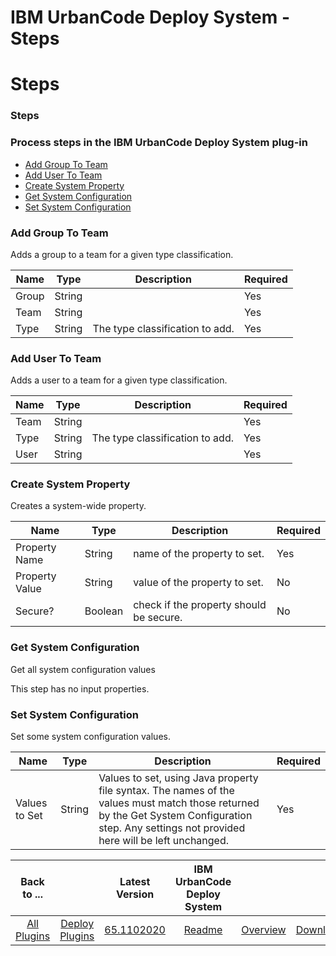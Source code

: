 
IBM UrbanCode Deploy System - Steps
===================================

# Steps


### Steps




### Process steps in the IBM UrbanCode Deploy System plug-in

* [Add Group To Team](#add_group_to_team)
* [Add User To Team](#add_user_to_team)
* [Create System Property](#create_system_property)
* [Get System Configuration](#get_system_configuration)
* [Set System Configuration](#set_system_configuration)


### Add Group To Team

Adds a group to a team for a given type classification.


| Name | Type | Description                                                                                                          | Required |
| ---- | ---- | -------------------------------------------------------------------------------------------------------------------- | -------- |
| Group | String |  | Yes |
| Team | String |  | Yes |
| Type | String | The type classification to add. | Yes |

### Add User To Team

Adds a user to a team for a given type classification.


| Name | Type | Description                                                                                                          | Required |
| ---- | ---- | -------------------------------------------------------------------------------------------------------------------- | -------- |
| Team | String |  | Yes |
| Type | String | The type classification to add. | Yes |
| User | String |  | Yes |

### Create System Property

Creates a system-wide property.


| Name | Type | Description                                                                                                          | Required |
| ---- | ---- | -------------------------------------------------------------------------------------------------------------------- | -------- |
| Property Name | String | name of the property to set. | Yes |
| Property Value | String | value of the property to set. | No |
| Secure? | Boolean | check if the property should be secure. | No |

### Get System Configuration

Get all system configuration values

This step has no input properties.

### Set System Configuration

Set some system configuration values.


| Name | Type | Description                                                                                                          | Required |
| ---- | ---- | -------------------------------------------------------------------------------------------------------------------- | -------- |
| Values to Set | String | Values to set, using Java property file syntax. The names of the values must match those returned by the Get System Configuration step. Any settings not provided here will be left unchanged. | Yes |



|Back to ...||Latest Version|IBM UrbanCode Deploy System |||
| :---: | :---: | :---: | :---: | :---: | :---: |
|[All Plugins](../../index.md)|[Deploy Plugins](../README.md)|[65.1102020](https://raw.githubusercontent.com/UrbanCode/IBM-UCD-PLUGINS/main/files/uDeploy-System/uDeploy-System-65.1102020.zip)|[Readme](README.md)|[Overview](overview.md)|[Downloads](downloads.md)|
